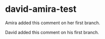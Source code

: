 # david-amira-test

Amira added this comment on her first branch.

David added this comment on his first branch.